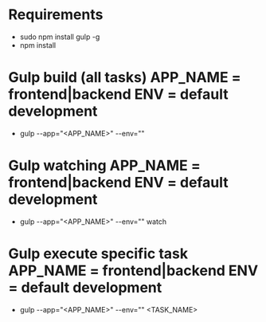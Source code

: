 Requirements
============

* sudo npm install gulp -g
* npm install

Gulp build (all tasks)
APP_NAME = frontend|backend
ENV = default development
======================

* gulp --app="<APP_NAME>" --env="<ENV>"

Gulp watching
APP_NAME = frontend|backend
ENV = default development
=============

* gulp --app="<APP_NAME>" --env="<ENV>" watch

Gulp execute specific task
APP_NAME = frontend|backend
ENV = default development
==========================

* gulp --app="<APP_NAME>" --env="<ENV>" <TASK_NAME>
